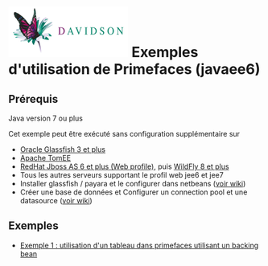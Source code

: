 [![alt text](/dav_logo_small.png "Davidson Consulting")](http://www.davidson.fr/)
Exemples d'utilisation de Primefaces (javaee6)
==================================

Prérequis
---------
Java version 7 ou plus

Cet exemple peut être exécuté sans configuration supplémentaire sur 
 - [Oracle Glassfish 3 et plus](https://glassfish.java.net/)
 - [Apache TomEE](http://tomee.apache.org/)
 - [RedHat Jboss AS 6 et plus (Web profile)](http://jbossas.jboss.org/downloads), puis [WildFly 8 et plus](http://wildfly.org/)
 - Tous les autres serveurs supportant le profil web jee6 et jee7
 - Installer glassfish / payara et le configurer dans netbeans ([voir wiki](https://github.com/marc-bouvier-dav/dav-jee-tuto/wiki/Installer-Payara-dans-Netbeans))
 - Créer une base de données et Configurer un connection pool et une datasource ([voir wiki](https://github.com/marc-bouvier-dav/dav-jee-tuto/wiki/Configuer-datasource---connection-pool-dans-Netbeans---Payara---Glassfish))

Exemples
--------

 - [Exemple 1 : utilisation d'un tableau dans primefaces utilisant un backing bean](./src/main/webapp/exemple1.xhtml)
